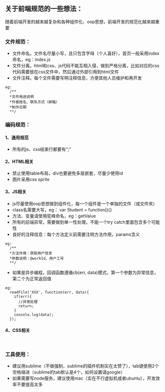 ## 关于前端规范的一些想法：

  随着前端开发的越来越复杂和各种组件化、oop思想，前端开发的规范化越来越重要

### 文件规范：
* 文件命名。文件名尽量小写，且只包含字母（个人喜好），首页一般采用index命名，eg：index.js
* 文件分离。html和css、js代码不能互相入侵，做到严格分离，比如对应的css代码需要放在css文件中，然后通过外部引用到html文件
* 文件注释。每个文件需要写明注释信息，方便其他人员维护和再开发
```
eg:
  /**
  *文件用途说明
  *作者姓名、联系方式（邮箱）
  *制作日期
  **/
```

### 编码规范：

#### 1、通用规范
* 所有的js、css结束行都要有“;”

#### 2、HTML相关
* 禁止使用table布局，div也要避免多层嵌套，尽量少使用id
* 图片采用css sprite

#### 3、JS相关
* js尽量使用oop思想做到组件化，每一个组件是一个单独的文件（或文件夹）
* class名需要大写，eg： var Student = function(){}
* 方法、变量请使用驼峰命名，eg：getValue
* 所有的前端异常，需要做到单一性处理，不能一个try catch里面包含多个可能性
* 良好的注释信息：每个方法定义前需要注明方法作用，params含义
```
eg:
  /**
  *方法作用：获取用户信息
  *参数说明：@workId，用户工号
  **/
```
* 如果是异步编程，回调函数遵循cb(err, data)模式，第一个参数为异常信息，第二个为正常返回值
```
eg:
  readFile('XXX', function(err, data){
    if(err){
      //异常处理
      return;
    }
    console.log(data);
  });
```

#### 4、CSS相关
```


```


### 工具使用：
  * 建议用sublime（不做强制，sublime的插件机制实在太赞了），tab键使用2个空格缩进（sublime的tab默认是4个，如何设置请google）
  * 如果需要写node服务，建议使用mac（实在不行虚拟机或者ubuntu），开发效率不要提高太多